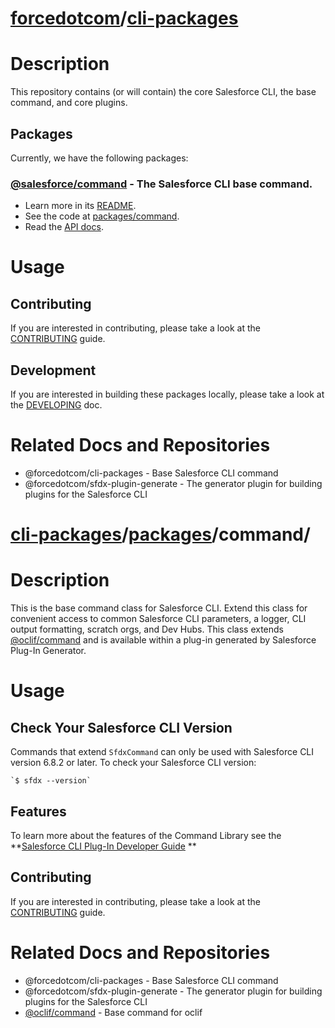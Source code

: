 # [forcedotcom](https://github.com/forcedotcom)/[cli-packages](https://github.com/forcedotcom/cli-packages)

# Description

This repository contains (or will contain) the core Salesforce CLI, the base command, and core plugins.

## Packages

Currently, we have the following packages:

### [@salesforce/command](https://www.npmjs.com/package/@salesforce/command) - The Salesforce CLI base command.

* Learn more in its [README](https://github.com/forcedotcom/cli-packages/blob/develop/packages/command/README.md).
* See the code at [packages/command](https://github.com/forcedotcom/cli-packages/blob/develop/packages/command).
* Read the [API docs](https://forcedotcom.github.io/cli-packages/command).

# Usage

## Contributing 

If you are interested in contributing, please take a look at the [CONTRIBUTING](https://github.com/forcedotcom/cli-packages/blob/develop/CONTRIBUTING.md) guide.

## Development 

If you are interested in building these packages locally, please take a look at the [DEVELOPING](https://github.com/forcedotcom/cli-packages/blob/develop/DEVELOPING.md) doc.

# Related Docs and Repositories

* @forcedotcom/cli-packages - Base Salesforce CLI command
* @forcedotcom/sfdx-plugin-generate - The generator plugin for building plugins for the Salesforce CLI

# [cli-packages](https://github.com/forcedotcom/cli-packages)/[packages](https://github.com/forcedotcom/cli-packages/tree/develop/packages)/command/

# Description

This is the base command class for Salesforce CLI. Extend this class for convenient access to common Salesforce CLI parameters, a logger, CLI output formatting, scratch orgs, and Dev Hubs. This class extends [@oclif/command](https://github.com/oclif/command) and is available within a plug-in generated by Salesforce Plug-In Generator.

# Usage

## Check Your Salesforce CLI Version

Commands that extend `SfdxCommand` can only be used with Salesforce CLI version 6.8.2 or later. To check your Salesforce CLI version:

```
`$ sfdx --version`
```

## Features

To learn more about the features of the Command Library see the **[Salesforce CLI Plug-In Developer Guide](https://developer.salesforce.com/docs/atlas.en-us.sfdx_cli_plugins.meta/sfdx_cli_plugins/cli_plugins.htm) **

## Contributing 

If you are interested in contributing, please take a look at the [CONTRIBUTING](https://github.com/forcedotcom/cli-packages/blob/develop/CONTRIBUTING.md) guide.

# Related Docs and Repositories

* @forcedotcom/cli-packages - Base Salesforce CLI command
* @forcedotcom/sfdx-plugin-generate - The generator plugin for building plugins for the Salesforce CLI
* [@oclif/command](https://github.com/oclif/command) - Base command for oclif
